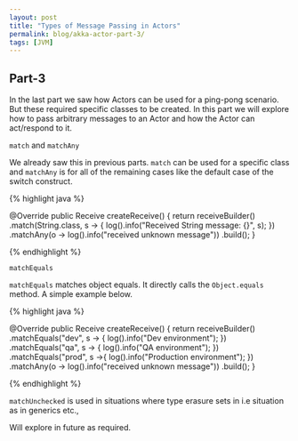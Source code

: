 ```yaml
---
layout: post
title: "Types of Message Passing in Actors"
permalink: blog/akka-actor-part-3/
tags: [JVM]
---
```


Part-3
------

In the last part we saw how Actors can be used for a ping-pong scenario. But these required specific classes to be created. In this part we will explore how to pass arbitrary messages to an Actor and how the Actor can 
act/respond to it.

`match` and `matchAny`

We already saw this in previous parts. `match` can be used for a specific class and `matchAny` is for all of the remaining cases like the default case of the switch construct.

{% highlight java %}

@Override
        public Receive createReceive() {
            return receiveBuilder()
                    .match(String.class, s -> {
                        log().info("Received String message: {}", s);
                    })
                    .matchAny(o -> log().info("received unknown message"))
                    .build();
        }
 
{% endhighlight %}

`matchEquals`

`matchEquals` matches object equals. It directly calls the `Object.equals` method. A simple example below.

{% highlight java %}

@Override
        public Receive createReceive() {
            return receiveBuilder()
                    .matchEquals("dev", s -> {
                        log().info("Dev environment");
                    })
                    .matchEquals("qa", s -> {
                        log().info("QA environment");
                    })
                    .matchEquals("prod", s ->{
                        log().info("Production environment");
                    })
                    .matchAny(o -> log().info("received unknown message"))
                    .build();
        }

{% endhighlight %}

`matchUnchecked` is used in situations where type erasure sets in i.e situation as in generics etc.,

Will explore in future as required.



